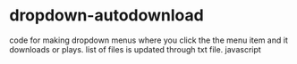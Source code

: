 # dropdown-autodownload
code for making dropdown menus where you click the the menu item and it downloads or plays.  list of files is updated through txt file. javascript
